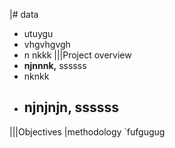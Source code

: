 |# data
- utuygu
- vhgvhgvgh
- n nkkk
|||Project overview
- **njnnnk,** ssssss
- nknkk
- **njnjnjn,** ssssss
  ---
|||Objectives
|methodology
`fufgugug
